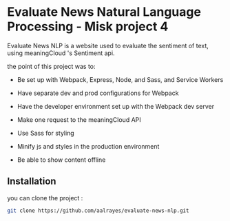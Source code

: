 # Evaluate News Natural Language Processing - Misk project 4

Evaluate News NLP is a website used to evaluate the sentiment of text, using meaningCloud 's Sentiment api.

the point of this project was to:

-  Be set up with Webpack, Express, Node, and Sass, and Service Workers

- Have separate dev and prod configurations for Webpack

-  Have the developer environment set up with the Webpack dev server

- Make one request to the meaningCloud API

- Use Sass for styling

- Minify js and styles in the production environment

- Be able to show content offline

## Installation

you can clone the project :

```bash
git clone https://github.com/aalrayes/evaluate-news-nlp.git 
```
